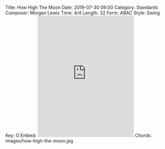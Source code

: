 Title: How High The Moon
Date: 2019-07-30 09:00
Category: Standards
Composer: Morgan Lewis
Time: 4/4
Length: 32
Form: ABAC
Style: Swing
Key: G
Embed: <iframe src="https://open.spotify.com/embed/user/thatdavidmiller/playlist/4xAEFqTRqFijs0h8icjCic" width="300" height="380" frameborder="0" allowtransparency="true" allow="encrypted-media"></iframe>
Chords: images/how-high-the-moon.jpg
